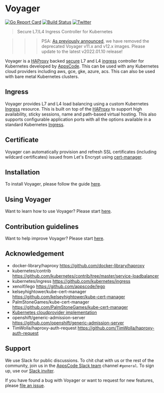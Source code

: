 # Voyager

[![Go Report Card](https://goreportcard.com/badge/voyagermesh.dev/voyager)](https://goreportcard.com/report/voyagermesh.dev/voyager)
[![Build Status](https://github.com/voyagermesh/voyager/workflows/CI/badge.svg)](https://github.com/voyagermesh/voyager/actions?workflow=CI)
[![Twitter](https://img.shields.io/twitter/follow/voyagermesh.svg?style=social&logo=twitter&label=Follow)](https://twitter.com/intent/follow?screen_name=voyagermesh)

> Secure L7/L4 Ingress Controller for Kubernetes

>>> PSA: [As previously announced](https://blog.byte.builders/post/voyager-v2021.10.18/), we have removed the deprecated Voyager v11.x and v12.x images. Please update to the latest v2022.01.10 release!

Voyager is a [HAProxy](http://www.haproxy.org/) backed [secure](#certificate) L7 and L4 [ingress](#ingress) controller for Kubernetes developed by [AppsCode](https://appscode.com). This can be used with any Kubernetes cloud providers including aws, gce, gke, azure, acs. This can also be used with bare metal Kubernetes clusters.

## Ingress
Voyager provides L7 and L4 load balancing using a custom Kubernetes [Ingress](https://voyagermesh.com/docs/latest/guides/ingress/) resource. This is built on top of the [HAProxy](http://www.haproxy.org/) to support high availability, sticky sessions, name and path-based virtual hosting.
This also supports configurable application ports with all the options available in a standard Kubernetes [Ingress](https://kubernetes.io/docs/concepts/services-networking/ingress/).

## Certificate
Voyager can automatically provision and refresh SSL certificates (including wildcard certificates) issued from Let's Encrypt using [cert-manager](https://cert-manager.io/).

## Installation
To install Voyager, please follow the guide [here](https://voyagermesh.com/docs/latest/setup/).

## Using Voyager
Want to learn how to use Voyager? Please start [here](https://voyagermesh.com/docs/latest/welcome/).

## Contribution guidelines
Want to help improve Voyager? Please start [here](https://voyagermesh.com/docs/latest/welcome/contributing/).

## Acknowledgement
 - docker-library/haproxy https://github.com/docker-library/haproxy
 - kubernetes/contrib https://github.com/kubernetes/contrib/tree/master/service-loadbalancer
 - kubernetes/ingress https://github.com/kubernetes/ingress
 - xenolf/lego https://github.com/appscode/lego
 - kelseyhightower/kube-cert-manager https://github.com/kelseyhightower/kube-cert-manager
 - PalmStoneGames/kube-cert-manager https://github.com/PalmStoneGames/kube-cert-manager
 - [Kubernetes cloudprovider implementation](https://github.com/kubernetes/kubernetes/tree/master/pkg/cloudprovider)
 - openshift/generic-admission-server https://github.com/openshift/generic-admission-server
 - TimWolla/haproxy-auth-request https://github.com/TimWolla/haproxy-auth-request

## Support

We use Slack for public discussions. To chit chat with us or the rest of the community, join us in the [AppsCode Slack team](https://appscode.slack.com/messages/C0XQFLGRM/details/) channel `#general`. To sign up, use our [Slack inviter](https://slack.appscode.com/).

If you have found a bug with Voyager or want to request for new features, please [file an issue](https://github.com/voyagermesh/voyager/issues/new).
